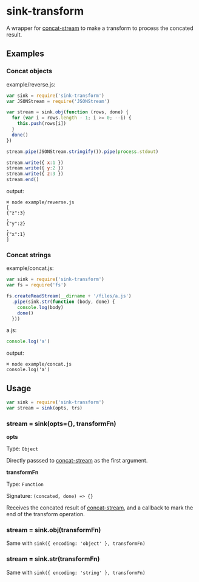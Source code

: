 # sink-transform
A wrapper for [concat-stream] to make a transform to process the concated result.

## Examples

### Concat objects
example/reverse.js:

```javascript
var sink = require('sink-transform')
var JSONStream = require('JSONStream')

var stream = sink.obj(function (rows, done) {
  for (var i = rows.length - 1; i >= 0; --i) {
    this.push(rows[i])
  }
  done()
})

stream.pipe(JSONStream.stringify()).pipe(process.stdout)

stream.write({ x:1 })
stream.write({ y:2 })
stream.write({ z:3 })
stream.end()

```

output:

```
⌘ node example/reverse.js
[
{"z":3}
,
{"y":2}
,
{"x":1}
]
```

### Concat strings

example/concat.js:

```javascript
var sink = require('sink-transform')
var fs = require('fs')

fs.createReadStream(__dirname + '/files/a.js')
  .pipe(sink.str(function (body, done) {
    console.log(body)
    done()
  }))

```

a.js:

```javascript
console.log('a')
```

output:

```
⌘ node example/concat.js
console.log('a')
```

## Usage

```javascript
var sink = require('sink-transform')
var stream = sink(opts, trs)
```

### stream = sink(opts={}, transformFn)

**opts**

Type: `Object`

Directly passsed to [concat-stream] as the first argument.

**transformFn**

Type: `Function`

Signature: `(concated, done) => {}`

Receives the concated result of [concat-stream],
and a callback to mark the end of the transform operation.

### stream = sink.obj(transformFn)
Same with `sink({ encoding: 'object' }, transformFn)`

### stream = sink.str(transformFn)
Same with `sink({ encoding: 'string' }, transformFn)`

[concat-stream]: https://www.npmjs.com/package/concat-stream
